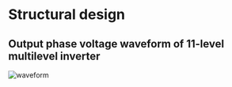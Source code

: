 # Structural design

## Output phase voltage waveform of 11-level multilevel inverter
![waveform](https://user-images.githubusercontent.com/98802184/153208147-6f61fe8a-3b26-47f0-a118-bb9ca9483642.PNG)




